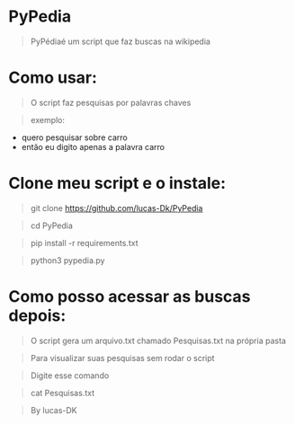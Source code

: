 # PyPedia

> PyPédiaé um script que faz buscas na wikipedia

# Como usar:

> O script faz pesquisas por palavras chaves

> exemplo:

* quero pesquisar sobre carro
* então eu digito apenas a palavra carro

# Clone meu script e o instale:

> git clone https://github.com/lucas-Dk/PyPedia

> cd PyPedia

> pip install -r requirements.txt

> python3 pypedia.py


# Como posso acessar as buscas depois:

> O script gera um arquivo.txt chamado Pesquisas.txt na própria pasta

> Para visualizar suas pesquisas sem rodar o script

> Digite esse comando

> cat Pesquisas.txt

> By lucas-DK
